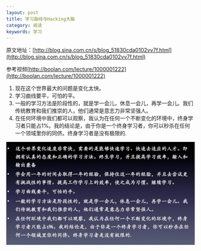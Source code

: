 ```yaml
---
layout: post
title: 学习曲线与Hacking大脑
category: 阅读
keywords: 学习
---
```



原文地址：[http://blog.sina.com.cn/s/blog_51830cda0102vv7f.html](http://blog.sina.com.cn/s/blog_51830cda0102vv7f.html)

参考视频[http://boolan.com/lecture/1000001222](http://boolan.com/lecture/1000001222)

1. 现在这个世界最大的问题是变化太快。
2. 学习曲线要平，可怕的平。
3. 一般的学习方法是阶段性的，就是学一会儿，休息一会儿，再学一会儿。我们传统教育和我们推崇的人，他们通常是意志力非常坚强人。
4. 在任何环境中我们都可以观察，我认为在任何一个不断变化的环境中，终身学习者只能占1%。我的结论是，由于你是一个终身学习者，你可以秒杀在任何一个领域里你的同侪。终身学习者是没有极限的.


![](/images/learning_curve.png)

